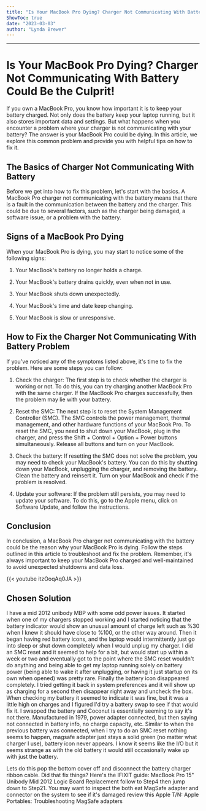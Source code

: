 ```yaml
---
title: "Is Your MacBook Pro Dying? Charger Not Communicating With Battery Could Be the Culprit!"
ShowToc: true 
date: "2023-03-03"
author: "Lynda Brewer"
---
```

*****
# Is Your MacBook Pro Dying? Charger Not Communicating With Battery Could Be the Culprit!

If you own a MacBook Pro, you know how important it is to keep your battery charged. Not only does the battery keep your laptop running, but it also stores important data and settings. But what happens when you encounter a problem where your charger is not communicating with your battery? The answer is your MacBook Pro could be dying. In this article, we explore this common problem and provide you with helpful tips on how to fix it.

## The Basics of Charger Not Communicating With Battery

Before we get into how to fix this problem, let's start with the basics. A MacBook Pro charger not communicating with the battery means that there is a fault in the communication between the battery and the charger. This could be due to several factors, such as the charger being damaged, a software issue, or a problem with the battery.

## Signs of a MacBook Pro Dying

When your MacBook Pro is dying, you may start to notice some of the following signs:

1. Your MacBook's battery no longer holds a charge.

2. Your MacBook's battery drains quickly, even when not in use.

3. Your MacBook shuts down unexpectedly.

4. Your MacBook's time and date keep changing.

5. Your MacBook is slow or unresponsive.

## How to Fix the Charger Not Communicating With Battery Problem

If you've noticed any of the symptoms listed above, it's time to fix the problem. Here are some steps you can follow:

1. Check the charger: The first step is to check whether the charger is working or not. To do this, you can try charging another MacBook Pro with the same charger. If the MacBook Pro charges successfully, then the problem may lie with your battery.

2. Reset the SMC: The next step is to reset the System Management Controller (SMC). The SMC controls the power management, thermal management, and other hardware functions of your MacBook Pro. To reset the SMC, you need to shut down your MacBook, plug in the charger, and press the Shift + Control + Option + Power buttons simultaneously. Release all buttons and turn on your MacBook.

3. Check the battery: If resetting the SMC does not solve the problem, you may need to check your MacBook's battery. You can do this by shutting down your MacBook, unplugging the charger, and removing the battery. Clean the battery and reinsert it. Turn on your MacBook and check if the problem is resolved.

4. Update your software: If the problem still persists, you may need to update your software. To do this, go to the Apple menu, click on Software Update, and follow the instructions.

## Conclusion

In conclusion, a MacBook Pro charger not communicating with the battery could be the reason why your MacBook Pro is dying. Follow the steps outlined in this article to troubleshoot and fix the problem. Remember, it's always important to keep your MacBook Pro charged and well-maintained to avoid unexpected shutdowns and data loss.

{{< youtube itzOoqAq0JA >}} 



## Chosen Solution
 I have a mid 2012 unibody MBP with some odd power issues.
It started when one of my chargers stopped working and I started noticing that the battery indicator would show an unusual amount of charge left such as %30 when I knew it should have close to %100, or the other way around. Then it began having red battery icons, and the laptop would intermittently just go into sleep or shut down completely when I would unplug my charger.
I did an SMC reset and it seemed to help for a bit, but would start up within a week or two and eventually got to the point where the SMC reset wouldn't do anything and being able to get my laptop running solely on battery power (being able to wake it after unplugging, or having it just startup on its own when opened) was pretty rare. Finally the battery icon disappeared completely. I tried getting it back in system preferences and it will show up as charging for a second then disappear right away and uncheck the box. When checking my battery it seemed to indicate it was fine, but it was a little high on charges and I figured I'd try a battery swap to see if that would fix it.
I swapped the battery and Coconut is essentially seeming to say it's not there. Manufactured in 1979, power adapter connected, but then saying not connected in battery info, no charge capacity, etc. Similar to when the previous battery was connected, when i try to do an SMC reset nothing seems to happen, magsafe adapter just stays a solid green (no matter what charger I use), battery icon never appears. I know it seems like the I/O but it seems strange as with the old battery it would still occasionally wake up with just the battery.

 Lets do this pop the bottom cover off and disconnect the battery charger ribbon cable. Did that fix things?
Here's the IFIXIT guide: MacBook Pro 15" Unibody Mid 2012 Logic Board Replacement follow to Step4 then jump down to Step21.
You may want to inspect the both eat MagSafe adapter and connector on the system to see if it's damaged review this Apple T/N: Apple Portables: Troubleshooting MagSafe adapters




